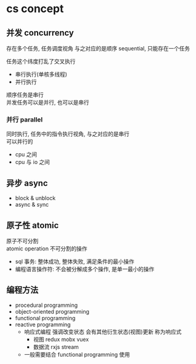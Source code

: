# cs concept

## 并发 concurrency

存在多个任务, 任务调度视角
与之对应的是顺序 sequential, 只能存在一个任务  

任务这个纬度打乱了交叉执行

- 串行执行(单核多线程)
- 并行执行  

顺序任务是串行  
并发任务可以是并行, 也可以是串行

### 并行 parallel

同时执行, 任务中的指令执行视角, 与之对应的是串行  
可以并行的  

- cpu 之间
- cpu 与 io 之间

## 异步 async

- block & unblock
- async & sync

## 原子性 atomic

原子不可分割  
atomic operation 不可分割的操作

- sql 事务: 整体成功, 整体失败, 满足条件的最小操作
- 编程语言操作符: 不会被分解成多个操作, 是单一最小的操作


## 编程方法

- procedural programming
- object-oriented programming
- functional programming
- reactive programming 
  - 响应式编程 强调改变状态 会有其他衍生状态(视图)更新 称为响应式
    - 视图 redux mobx vuex
    - 数据流 rxjs stream 
  - 一般需要结合 functional programming 使用